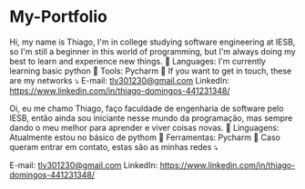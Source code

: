 # My-Portfolio
Hi, my name is Thiago, I'm in college studying software engineering at IESB, so I'm still a beginner in this world of programming, but I'm always doing my best to learn and experience new things.
🦄 Languages: I'm currently learning basic python
💼 Tools: Pycharm
💌 If you want to get in touch, these are my networks ⤵️
E-mail: tlv301230@gmail.com
LinkedIn: https://www.linkedin.com/in/thiago-domingos-441231348/


Oi, eu me chamo Thiago, faço faculdade de engenharia de software pelo IESB, então ainda sou iniciante nesse mundo da programação, mas sempre dando o meu melhor para aprender e viver coisas novas.
🦄 Linguagens: Atualmente estou no básico de pythom
💼 Ferramentas: Pycharm
💌 Caso queram entrar em contato, estas são as minhas redes ⤵️

E-mail: tlv301230@gmail.com 
LinkedIn: https://www.linkedin.com/in/thiago-domingos-441231348/
